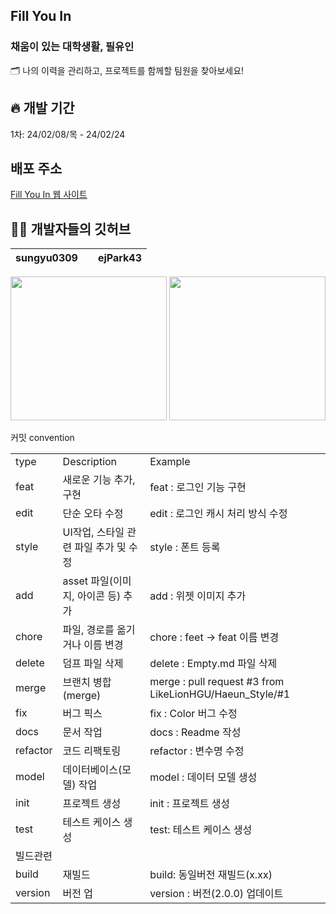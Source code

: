 ## Fill You In 

### 채움이 있는 대학생활, 필유인 
🗂 나의 이력을 관리하고, 프로젝트를 함께할 팀원을 찾아보세요!

## 🔥 개발 기간
1차: 24/02/08/목 - 24/02/24

## 배포 주소
<a href="https://fill-you-in.netlify.app/">Fill You In 웹 사이트</a>

## 🧑‍💻 개발자들의 깃허브 

|   sungyu0309   |               |    ejPark43     |
|   :--------:   |    :-------:|   :--------:    |

<a href="https://github.com/sungyu0309"><img src="https://avatars.githubusercontent.com/u/151641474?v=4" width="250" height="230"></a>         <a href="https://github.com/ejPark43"><img src="https://github.com/LikeLionHGU/fill-you-in-Frontend/assets/130718231/057e0c1d-143a-473d-b247-c1c0475eb15a" width="250" height="230"></a>


커밋 convention

|  |  |  |
| --- | --- | --- |
| type | Description | Example |
| feat | 새로운 기능 추가, 구현 | feat : 로그인 기능 구현 |
| edit | 단순 오타 수정 | edit : 로그인 캐시 처리 방식 수정 |
| style | UI작업, 스타일 관련 파일 추가 및 수정 | style : 폰트 등록 |
| add | asset 파일(이미지, 아이콘 등) 추가 | add : 위젯 이미지 추가 |
| chore | 파일, 경로를 옮기거나 이름 변경 | chore : feet -> feat 이름 변경 |
| delete | 덤프 파일 삭제 | delete : Empty.md 파일 삭제 |
| merge | 브랜치 병합(merge) | merge : pull request #3 from LikeLionHGU/Haeun_Style/#1 |
| fix | 버그 픽스 | fix : Color 버그 수정 |
| docs | 문서 작업 | docs : Readme 작성 |
| refactor | 코드 리팩토링 | refactor : 변수명 수정 |
| model | 데이터베이스(모델) 작업 | model : 데이터 모델 생성 |
| init | 프로젝트 생성 | init : 프로젝트 생성 |
| test | 테스트 케이스 생성 | test: 테스트 케이스 생성 |
| 빌드관련 |  |  |  
| build | 재빌드 | build: 동일버전 재빌드(x.xx) |
| version | 버전 업 | version : 버전(2.0.0) 업데이트 |



